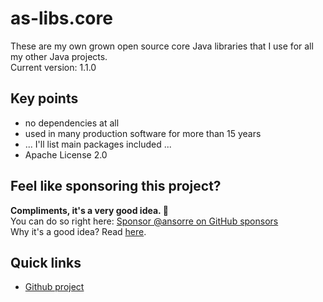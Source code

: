 # as-libs.core

These are my own grown open source core Java libraries that I use for all my other Java projects.  
Current version: 1.1.0

## Key points

 * no dependencies at all 
 * used in many production software for more than 15 years
 * ... I'll list main packages included ...  
 * Apache License 2.0
 
## Feel like sponsoring this project?  
**Compliments, it's a very good idea. 🤗**    
You can do so right here: [Sponsor @ansorre on GitHub sponsors](https://github.com/sponsors/ansorre)  
Why it's a good idea? Read [here](https://ansorre.github.io/sponsor/).    

## Quick links

 * [Github project](https://github.com/ansorre/As-Libs-Core)
